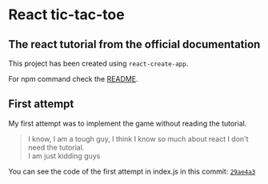 # React tic-tac-toe

## The react tutorial from the official documentation

This project has been created using `react-create-app`.  

For npm command check the [README](./README.md).

## First attempt

My first attempt was to implement the game without reading the tutorial.
> I know, I am a tough guy, I think I know so much about react I don't need the tutorial.  
I am just kidding guys

You can see the code of the first attempt in index.js in this commit: [`29ae4a3`](https://github.com/benjamin-fukdawurld/JSPlayground/commit/29ae4a39084b5a55ef6612940e58aeb476f33a5d)
